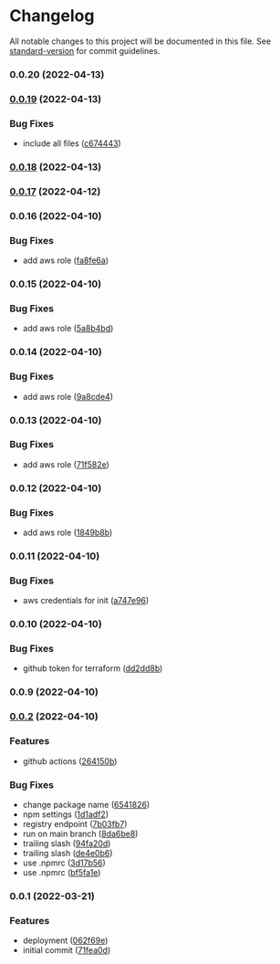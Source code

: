 # Changelog

All notable changes to this project will be documented in this file. See [standard-version](https://github.com/conventional-changelog/standard-version) for commit guidelines.

### 0.0.20 (2022-04-13)

### [0.0.19](https://github.bitwa.la/bitwala-cryptobank-squad/icons/compare/v0.0.18...v0.0.19) (2022-04-13)


### Bug Fixes

* include all files ([c674443](https://github.bitwa.la/bitwala-cryptobank-squad/icons/commit/c674443cf08ae625a7a3a63394be02d721bfcd05))

### [0.0.18](https://github.bitwa.la/bitwala-cryptobank-squad/icons/compare/v0.0.17...v0.0.18) (2022-04-13)

### [0.0.17](https://github.bitwa.la/bitwala-cryptobank-squad/icons/compare/v0.0.16...v0.0.17) (2022-04-12)

### 0.0.16 (2022-04-10)


### Bug Fixes

* add aws role ([fa8fe6a](https://github.bitwa.la/bitwala-cryptobank-squad/icons/commit/fa8fe6a8f7941a43896215d34ac80a75025b850b))

### 0.0.15 (2022-04-10)


### Bug Fixes

* add aws role ([5a8b4bd](https://github.bitwa.la/bitwala-cryptobank-squad/icons/commit/5a8b4bd55828b4cedca0a3c8bacfc381dcc0009b))

### 0.0.14 (2022-04-10)


### Bug Fixes

* add aws role ([9a8cde4](https://github.bitwa.la/bitwala-cryptobank-squad/icons/commit/9a8cde49efcc2f9d51aa53294ec59e65c5470cbc))

### 0.0.13 (2022-04-10)


### Bug Fixes

* add aws role ([71f582e](https://github.bitwa.la/bitwala-cryptobank-squad/icons/commit/71f582e10294ed1d198e628fafc5e870eff412ec))

### 0.0.12 (2022-04-10)


### Bug Fixes

* add aws role ([1849b8b](https://github.bitwa.la/bitwala-cryptobank-squad/icons/commit/1849b8b0defa43b3f177b97abc31676fd90368ae))

### 0.0.11 (2022-04-10)


### Bug Fixes

* aws credentials for init ([a747e96](https://github.bitwa.la/bitwala-cryptobank-squad/icons/commit/a747e9684d2da6b3a9b421856b1d69a0a870775a))

### 0.0.10 (2022-04-10)


### Bug Fixes

* github token for terraform ([dd2dd8b](https://github.bitwa.la/bitwala-cryptobank-squad/icons/commit/dd2dd8b0b2863d427aa7f0d21210a7cf46e93344))

### 0.0.9 (2022-04-10)

### [0.0.2](https://github.bitwa.la/bitwala-cryptobank-squad/icons/compare/v0.0.1...v0.0.2) (2022-04-10)


### Features

* github actions ([264150b](https://github.bitwa.la/bitwala-cryptobank-squad/icons/commit/264150b89c909ed53b91bba856376fe5a7a58368))


### Bug Fixes

* change package name ([6541826](https://github.bitwa.la/bitwala-cryptobank-squad/icons/commit/6541826030e98530185232f80de72729f50b157a))
* npm settings ([1d1adf2](https://github.bitwa.la/bitwala-cryptobank-squad/icons/commit/1d1adf231d139f9975ba22a75e16c5d845d600b2))
* registry endpoint ([7b03fb7](https://github.bitwa.la/bitwala-cryptobank-squad/icons/commit/7b03fb7eae51e583723c61358a11debbd5a74988))
* run on main branch ([8da6be8](https://github.bitwa.la/bitwala-cryptobank-squad/icons/commit/8da6be88b9f45381653c9d471a80883c2b92d4e7))
* trailing slash ([94fa20d](https://github.bitwa.la/bitwala-cryptobank-squad/icons/commit/94fa20da5c7a749d6ea092673a9d66b493f113ba))
* trailing slash ([de4e0b6](https://github.bitwa.la/bitwala-cryptobank-squad/icons/commit/de4e0b6e1812f696e53e739f0fa01eab76f62f8c))
* use .npmrc ([3d17b56](https://github.bitwa.la/bitwala-cryptobank-squad/icons/commit/3d17b56f9b20a632dc2ce41db5a096af715e4eb2))
* use .npmrc ([bf5fa1e](https://github.bitwa.la/bitwala-cryptobank-squad/icons/commit/bf5fa1e89a7f1bda373802b101bf92a138ff8f6b))

### 0.0.1 (2022-03-21)


### Features

* deployment ([062f69e](https://github.bitwa.la/barath-vrittamani/nuri-icons/commit/062f69e099a2029f490e7f0836bebefe50f40c9d))
* initial commit ([71fea0d](https://github.bitwa.la/barath-vrittamani/nuri-icons/commit/71fea0dc800b2d63a73d16a1939ce6bf3b7cb181))
